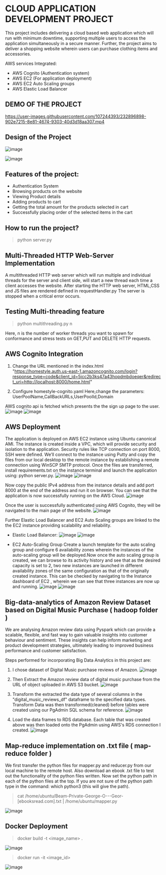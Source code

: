 # CLOUD APPLICATION DEVELOPMENT PROJECT

This project includes delivering a cloud based web application which will run with minimum downtime, supporting multiple users to access the application simultaneously
in a secure manner. Further, the project aims to deliver a shopping website wherein users can purchase clothing items and accessories. 

AWS services Integrated:
- AWS Cognito (Authentication system)
- AWS EC2 (For application deployment)
- AWS EC2 Auto Scaling groups
- AWS Elastic Load Balancer

## DEMO OF THE PROJECT

https://user-images.githubusercontent.com/107244393/232896898-902e7215-8e81-4674-9303-40d3d18aa307.mp4


## Design of the Project

![image](https://user-images.githubusercontent.com/107244393/232892817-da582923-2eef-43cc-a82d-9ce4e606132c.png)


![image](https://user-images.githubusercontent.com/107244393/232892745-4c21adcf-b738-40ed-b323-53b913fdfcca.png)


## Features of the project:
-	Authentication System
-	Browsing products on the website
-	Viewing Product details
-	Adding products to cart
-	Getting the total amount for the products selected in cart
-	Successfully placing order of the selected items in the cart


## How to run the project?
> python server.py

## Multi-Threaded HTTP Web-Server Implementation

A multithreaded HTTP web server which will run multiple and individual threads for the server and client side, will start a new thread each time a client accesses the website. After starting the HTTP web server, HTML,CSS and JS files are rendered defined in requestHandler.py
The server is stopped when a critical error occurs.
 
## Testing Multi-threading feature
> python multithreading.py n

Here, n is the number of worker threads you want to spawn for conformance and stress tests on GET,PUT and DELETE HTTP requests.

## AWS Cognito Integration 

1. Change the URL mentioned in the index.html
"https://homestyle.auth.us-east-1.amazoncognito.com/login?response_type=code&client_id=5icc2b3ks47a43hopdmbdoeqer&redirect_uri=http://localhost:8000/home.html"

2. Configure homestyle-cognito.yaml
Here,change the parameters: UserPoolName,CallBackURLs,UserPoolId,Domain

AWS cognito api is fetched which presents the the sign up page to the user. 
![image](https://user-images.githubusercontent.com/107244393/232894061-1a292cb5-946c-434f-bdc1-cc350a358089.png)
![image](https://user-images.githubusercontent.com/107244393/232894110-f2139fa8-bbf6-49ad-9dcd-710aa5ddb515.png)


## AWS Deployment
The application is deployed on AWS EC2 instance using Ubuntu canonical AMI. The instance is created inside a VPC, which will provide security and isolation to the application. Security rules like TCP connection on port 8000, SSH were defined. 
We’ll connect to the instance using Putty and copy the files from our local desktop to the remote instance by establishing a remote connection using WinSCP SMTP protocol. Once the files are transferred, install requirements.txt on the instance terminal and launch the application using: python server.py.
![image](https://user-images.githubusercontent.com/107244393/232894617-7d34ddd5-3512-415e-85fe-26df8391e29e.png)
![image](https://user-images.githubusercontent.com/107244393/232976163-5423c1c0-5353-436a-835f-16a96d5c1670.png)


Now copy the public IPv4 address from the instance details and add port 8000 at the end of the address and run it on browser. You can see that the application is now successfully running on the AWS Cloud.
![image](https://user-images.githubusercontent.com/107244393/232894690-00689c27-9928-4ff9-8db9-b6840ced32d4.png)

Once the user is successfully authenticated using AWS Cognito, they will be navigated to the main page of the website.
![image](https://user-images.githubusercontent.com/107244393/232894795-958c697f-a9d8-4c0d-b147-810a323ad7a6.png)

Further Elastic Load Balancer and EC2 Auto Scaling groups are linked to the the EC2 instance providing scalability and reliability.
- Elastic Load Balancer:
![image](https://user-images.githubusercontent.com/107244393/232976887-5fa44948-9c23-446a-a251-95b59eb7fe9e.png)
![image](https://user-images.githubusercontent.com/107244393/232976914-5ff24969-5e96-41dd-a37d-1047d07c4519.png)

- EC2 Auto-Scaling Group
Create a launch template for the auto scaling group and configure 6 availability zones wherein the instances of the auto-scaling group will be deployed.Now once the auto scaling group is created, we can browse to its activity history and see that as the desired capacity is set to 2, two new instances are launched in different availability zones of the same configuration as that of the originally created instance. This can be checked by navigating to the Instance dashboard of EC2 , wherein we can see that three instances are now up and running. 
![image](https://user-images.githubusercontent.com/107244393/232977372-4cb0df53-e03e-4bc3-b5c0-0f056ad4327d.png)
![image](https://user-images.githubusercontent.com/107244393/232977416-9576a53c-e8c4-4f3c-b2b6-d3b8ea646bf2.png)


## Big-data-analytics of Amazon Review Dataset based on Digital Music Purchase ( hadoop folder )
We are analysing Amazon review data using Pyspark which can provide a scalable, flexible, and fast way to gain valuable insights into customer behaviour and sentiment. These insights can help inform marketing and product development strategies, ultimately leading to improved business performance and customer satisfaction.

Steps performed for incorporating Big Data Analytics in this project are:
1.	I chose dataset of Digital Music purchase reviews of Amazon. 
![image](https://user-images.githubusercontent.com/107244393/232896192-12fc3023-d8a9-4798-a347-d52a1282815f.png)

2.	Then Extract the Amazon review data of digital music purchase from the URL of object uploaded in AWS S3 bucket.
![image](https://user-images.githubusercontent.com/107244393/232896257-21601416-8f64-4c81-ab3f-47d7941898c9.png)

 
3.	Transform the extracted the data type of several columns in the "digital_music_reviews_df" dataframe to the specified data types. Transform Data was then transformed(cleaned) before tables were created using our PgAdmin SQL schema for reference.
 ![image](https://user-images.githubusercontent.com/107244393/232896301-a3f1d341-152c-4e08-9476-9a6680074776.png)

4.	Load the data frames to RDS database. Each table that was created above was then loaded onto the PgAdmin using AWS's RDS connection I created.
![image](https://user-images.githubusercontent.com/107244393/232896349-4568309a-9f93-4d81-b4e2-cac86d818d56.png)


## Map-reduce implementation on .txt file ( map-reduce folder )
We first transfer the python files for mapper.py and reducer.py from our local machine to the remote host. Also download an ebook .txt file to test out the functionality of the python files written. 
Now set the python path in each of the python files at the top. If you are not sure of the python path type in the command: which python3 (this will give the path).
> cat /home/ubuntu/Beam-Private-George-O---Geor-[ebooksread.com].txt | /home/ubuntu/mapper.py

![image](https://user-images.githubusercontent.com/107244393/232896624-845fdf3d-2bcf-4964-b881-ab144481e31a.png)



## Docker Deployment
> docker build -t <image_name> .

![image](https://user-images.githubusercontent.com/107244393/232976520-2c3a728b-580d-4198-93de-ac7cec2138db.png)

> docker run -it <image_id>

![image](https://user-images.githubusercontent.com/107244393/232976576-68ae25f9-40ad-4173-a191-ba198a0ead6c.png)

